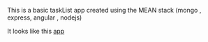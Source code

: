 This is a basic taskList app created using the MEAN stack (mongo , express, angular , nodejs)

It looks like this
[app](https://github.com/sneha1302/MEAN-app/blob/master/Look.PNG)
